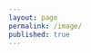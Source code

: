 ```yaml
---
layout: page
permalink: /image/
published: true
---
```


<script>
	var imgs = [];
	{% for img in site.data.img %}
    	imgs.push(['{{img.link}}', '{{img.type}}']);
    {% endfor %}
</script>


<div class="posts">
    <article class="post">
    	<script>
    		//<img src="{{img.link}}.png" alt="{{img.title}}">
    		//<video autoplay="autoplay" loop="loop" poster="{{img.link}}.jpg" preload="auto"><source src="{{img.link}}.webm" type="video/webm"></video>
        </script>
    </article>
</div>
